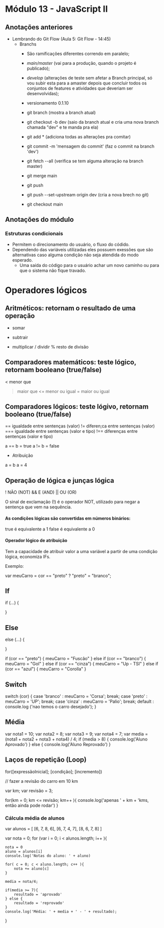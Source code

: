 # Módulo 13 - JavaScript II

## Anotações anteriores
- Lembrando do Git Flow (Aula 5: Git Flow - 14:45)
    - Branchs
        - São ramificações diferentes correndo em paralelo;
        - *main/master* (vai para a produção, quando o projeto é publicado);
        - *develop* (alterações de teste sem afetar a Branch principal, só vou subir esta para a amaster depois que concluir todos os conjuntos de features e atividades que deveriam ser desenvolvidas);

        - versionamento 0.1.10

        - git branch (mostra a branch atual)
        - git checkout -b dev (saio da branch atual e cria uma nova branch chamada "dev" e te manda pra ela)
        - git add * (adiciona todas as alterações pra comitar)
        - git commit -m 'mensagem do commit' (faz o commit na branch 'dev')
        - git fetch --all (verifica se tem alguma alteração na branch master)
        - git merge main
        - git push
        - git push --set-upstream origin dev (cria a nova brech no git)
        - git checkout main

## Anotações do módulo
### Estruturas condicionais
 - Permitem o direcionamento do usuário, o fluxo do códido. 
 - Dependendo das variáveis utilizadas eles possuem exessões que são alternativas caso alguma condição não seja atendida do modo esperado.
    - Uma saída do código para o usuário achar um novo caminho ou para que o sistema não fique travado.

# Operadores lógicos

## Aritméticos: retornam o resultado de uma operação
+ somar
- subtrair
* multiplicar
/ dividir
% resto de divisão

## Comparadores matemáticos: teste lógico, retornam booleano (true/false)
<  menor que <br>
>  maior que
<= menor ou igual
>= maior ou igual

## Comparadores lógicos: teste lógivo, retornam booleano (true/false)
==  igualdade entre sentenças (valor)
!=  diferen;ca entre sentenças (valor)
=== igualdade entre sentenças (valor e tipo)
!== diferenças entre sentenças (valor e tipo)

a == b = true
a != b = false

* Atribuição

a = b
a = 4
## Operação de lógica e junças lógica

! NÃO (NOT)
&& E (AND)
|| OU (OR)

O sinal de exclamação (!) é o operador NOT, utilizado para negar a sentença que vem na sequência.

#### As condições lógicas são convertidas em números binários:
true é equivalente a 1
false é equivalente a 0

#### Operador lógico de atribuição

Tem a capacidade de atribuir valor a uma variável a partir de uma condição lógica, economiza IFs.

Exemplo:

var meuCarro = cor == "preto" ? "preto" = "branco";

## If
if (...) {

}

## Else
else (...) {

}

if (cor == "preto") {
    meuCarro = "Fuscão"
} else if (cor == "branco") {
    meuCarro = "Gol"
} else if (cor == "cinza") {
    meuCarro = "Up - TSI"
} else if (cor == "azul") {
    meuCarro = "Corolla"
}

## Switch

switch (cor) {
    case 'branco' : 
        meuCarro = 'Corsa';
        break;
    case 'preto' :
        meuCarro = 'UP';
        break;
    case 'cinza' :
        meuCarro = 'Palio';
        break;
    default :
        console.log ('nao temos o carro desejado');
}

## Média

var nota1 = 10;
var nota2 = 8;
var nota3 = 9;
var nota4 = 7;
var media = (nota1 + nota2 + nota3 + nota4) / 4;
if (media > 8) {
    console.log('Aluno Aprovado')
} else {
    console.log('Aluno Reprovado')
}

## Laços de repetição (Loop)

for([expressãoInicial]; [condição]; [incremento])

// fazer a revisão do carro em 10 km

var km;
var revisão = 3;

for(km = 0; km <= revisão; km++ ){
    console.log('apenas ' + km + 'kms, então ainda pode rodar')
}

### Cálcula média de alunos

var alunos = [
    [6, 7, 8, 6],
    [6, 7, 4, 7],
    [8, 6, 7, 8]
]

var nota = 0;
for (var i = 0; i < alunos.length; i++ ){

    nota = 0
    aluno = alunos[i]
    console.log('Notas do aluno: ' + aluno)
    
    for( c = 0; c < aluno.length; c++ ){
        nota += aluno[c]
    }
    
    media = nota/4;
    
    if(media >= 7){
        resultado = 'aprovado'
    } else {
        resultado = 'reprovado'
    }
    console.log('Média: ' + media + ' - ' + resultado);
}